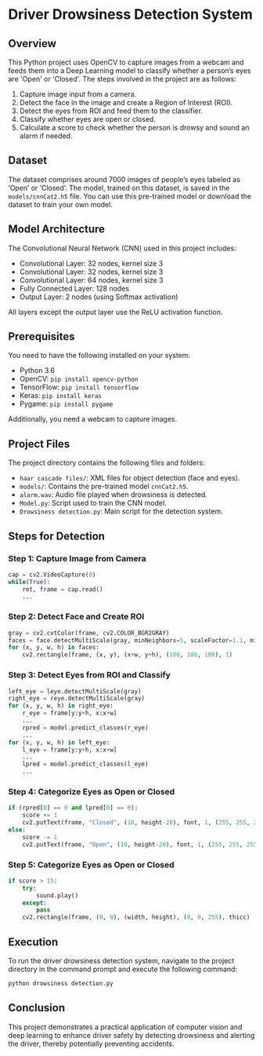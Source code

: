 # Driver Drowsiness Detection System

## Overview
This Python project uses OpenCV to capture images from a webcam and feeds them into a Deep Learning model to classify whether a person’s eyes are 'Open' or 'Closed'. The steps involved in the project are as follows:

1. Capture image input from a camera.
2. Detect the face in the image and create a Region of Interest (ROI).
3. Detect the eyes from ROI and feed them to the classifier.
4. Classify whether eyes are open or closed.
5. Calculate a score to check whether the person is drowsy and sound an alarm if needed.

## Dataset
The dataset comprises around 7000 images of people’s eyes labeled as ‘Open’ or ‘Closed’. The model, trained on this dataset, is saved in the `models/cnnCat2.h5` file. You can use this pre-trained model or download the dataset to train your own model.

## Model Architecture
The Convolutional Neural Network (CNN) used in this project includes:

- Convolutional Layer: 32 nodes, kernel size 3
- Convolutional Layer: 32 nodes, kernel size 3
- Convolutional Layer: 64 nodes, kernel size 3
- Fully Connected Layer: 128 nodes
- Output Layer: 2 nodes (using Softmax activation)

All layers except the output layer use the ReLU activation function.

## Prerequisites
You need to have the following installed on your system:

- Python 3.6
- OpenCV: `pip install opencv-python`
- TensorFlow: `pip install tensorflow`
- Keras: `pip install keras`
- Pygame: `pip install pygame`

Additionally, you need a webcam to capture images.

## Project Files
The project directory contains the following files and folders:

- `haar cascade files/`: XML files for object detection (face and eyes).
- `models/`: Contains the pre-trained model `cnnCat2.h5`.
- `alarm.wav`: Audio file played when drowsiness is detected.
- `Model.py`: Script used to train the CNN model.
- `Drowsiness detection.py`: Main script for the detection system.

## Steps for Detection

### Step 1: Capture Image from Camera
```python
cap = cv2.VideoCapture(0)
while(True):
    ret, frame = cap.read()
    ...
```
### Step 2: Detect Face and Create ROI
```python
gray = cv2.cvtColor(frame, cv2.COLOR_BGR2GRAY)
faces = face.detectMultiScale(gray, minNeighbors=5, scaleFactor=1.1, minSize=(25, 25))
for (x, y, w, h) in faces:
    cv2.rectangle(frame, (x, y), (x+w, y+h), (100, 100, 100), 1)
```
### Step 3: Detect Eyes from ROI and Classify
```python
left_eye = leye.detectMultiScale(gray)
right_eye = reye.detectMultiScale(gray)
for (x, y, w, h) in right_eye:
    r_eye = frame[y:y+h, x:x+w]
    ...
    rpred = model.predict_classes(r_eye)
    ...
for (x, y, w, h) in left_eye:
    l_eye = frame[y:y+h, x:x+w]
    ...
    lpred = model.predict_classes(l_eye)
    ...
```
### Step 4:  Categorize Eyes as Open or Closed
```python
if (rpred[0] == 0 and lpred[0] == 0):
    score += 1
    cv2.putText(frame, "Closed", (10, height-20), font, 1, (255, 255, 255), 1, cv2.LINE_AA)
else:
    score -= 1
    cv2.putText(frame, "Open", (10, height-20), font, 1, (255, 255, 255), 1, cv2.LINE_AA)
```
### Step 5:  Categorize Eyes as Open or Closed
```python
if score > 15:
    try:
        sound.play()
    except:
        pass
    cv2.rectangle(frame, (0, 0), (width, height), (0, 0, 255), thicc)
```
## Execution
To run the driver drowsiness detection system, navigate to the project directory in the command prompt and execute the following command:
```bash
python drowsiness detection.py
```
## Conclusion
This project demonstrates a practical application of computer vision and deep learning to enhance driver safety by detecting drowsiness and alerting the driver, thereby potentially preventing accidents.
